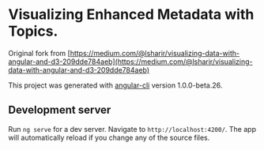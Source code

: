 # Visualizing Enhanced Metadata with Topics. 

Original fork from [https://medium.com/@lsharir/visualizing-data-with-angular-and-d3-209dde784aeb](https://medium.com/@lsharir/visualizing-data-with-angular-and-d3-209dde784aeb)

This project was generated with [angular-cli](https://github.com/angular/angular-cli) version 1.0.0-beta.26.

## Development server
Run `ng serve` for a dev server. Navigate to `http://localhost:4200/`. The app will automatically reload if you change any of the source files.
